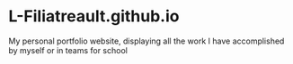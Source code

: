 # L-Filiatreault.github.io
My personal portfolio website, displaying all the work I have accomplished by myself or in teams for school
